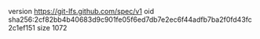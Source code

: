 version https://git-lfs.github.com/spec/v1
oid sha256:2cf82bb4b40683d9c901fe05f6ed7db7e2ec6f44adfb7ba2f0fd43fc2c1ef151
size 1072
